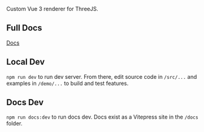 Custom Vue 3 renderer for ThreeJS.

## Full Docs
[Docs](//docs.lunchboxjs.com)

## Local Dev
`npm run dev` to run dev server. From there, edit source code in `/src/...` and examples in `/demo/...` to build and test features.

## Docs Dev
`npm run docs:dev` to run docs dev. Docs exist as a Vitepress site in the `/docs` folder.